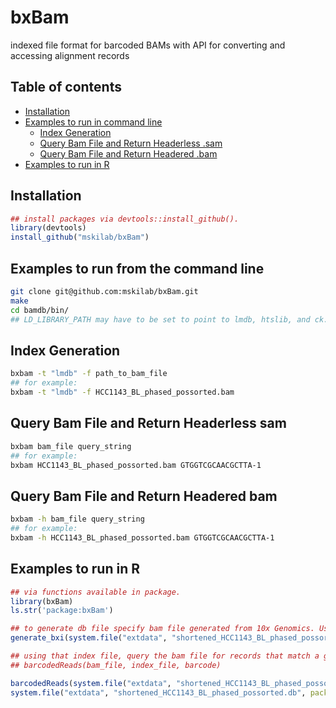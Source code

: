# bxBam
indexed file format for barcoded BAMs with API for converting and accessing alignment records

## Table of contents
* [Installation](#installation)
* [Examples to run in command line](#examples-to-run-from-the-command-line)
  * [Index Generation](#index-generation)
  * [Query Bam File and Return Headerless .sam](#query-bam-file-and-return-headerless-sam)
  * [Query Bam File and Return Headered .bam](#query-bam-file-and-return-headered-bam)
* [Examples to run in R](#examples-to-run-in-r)

## Installation

```R
## install packages via devtools::install_github().
library(devtools)
install_github("mskilab/bxBam")
```

## Examples to run from the command line
```bash
git clone git@github.com:mskilab/bxBam.git
make
cd bamdb/bin/
## LD_LIBRARY_PATH may have to be set to point to lmdb, htslib, and ck.
```

Index Generation
----------------
```bash
bxbam -t "lmdb" -f path_to_bam_file
## for example:
bxbam -t "lmdb" -f HCC1143_BL_phased_possorted.bam
```

Query Bam File and Return Headerless sam
-----------------------------------------
```bash
bxbam bam_file query_string
## for example:
bxbam HCC1143_BL_phased_possorted.bam GTGGTCGCAACGCTTA-1
```

Query Bam File and Return Headered bam
--------------------------------------
```bash
bxbam -h bam_file query_string
## for example:
bxbam -h HCC1143_BL_phased_possorted.bam GTGGTCGCAACGCTTA-1
```

Examples to run in R
--------------------

```R
## via functions available in package.
library(bxBam)
ls.str('package:bxBam')
```

```R
## to generate db file specify bam file generated from 10x Genomics. Use generate_bxi()
generate_bxi(system.file("extdata", "shortened_HCC1143_BL_phased_possorted.bam", package="bxBam")
```

```R
## using that index file, query the bam file for records that match a given BX barcode.
## barcodedReads(bam_file, index_file, barcode)

barcodedReads(system.file("extdata", "shortened_HCC1143_BL_phased_possorted.bam", package="bxBam"),
system.file("extdata", "shortened_HCC1143_BL_phased_possorted.db", package="bxBam"), 'CGGAGCTAGTAAGTAC-1')
```

